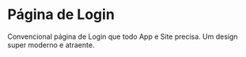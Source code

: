 # Página de Login
Convencional página de Login que todo App e Site precisa. Um design super moderno e atraente.